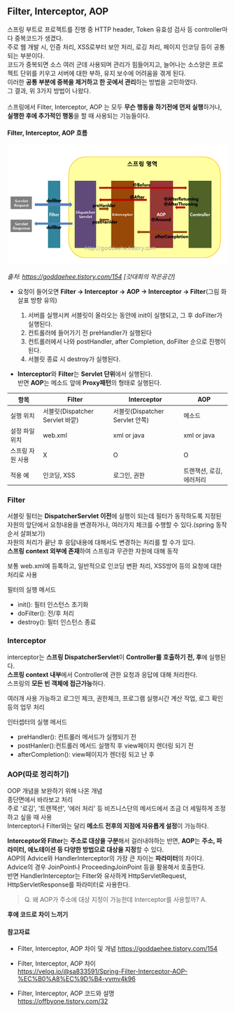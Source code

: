 ## Filter, Interceptor, AOP 

스프링 부트로 프로젝트를 진행 중 HTTP header, Token 유효성 검사 등 controller마다 중복코드가 생겼다.   
주로 웹 개발 시, 인증 처리, XSS로부터 보안 처리, 로깅 처리, 페이지 인코딩 등이 공통되는 부분이다.      
코드가 중복되면 소스 여러 군데 사용되며 관리가 힘들어지고, 늘어나는 소스양은 프로젝트 단위를 키우고 서버에 대한 부하, 유지 보수에 어려움을 겪게 된다.   
이러한 **공통 부분에 중복을 제거하고 한 곳에서 관리**하는 방법을 고민하였다.   
그 결과, 위 3가지 방법이 나왔다.   
<br/>
스프링에서 Filter, Interceptor, AOP 는 모두 **무슨 행동을 하기전에 먼저 실행**하거나, **실행한 후에 추가적인 행동**을 할 때 사용되는 기능들이다.   

#### Filter, Interceptor, AOP 흐름
![Filter,Interceptor, AOP flow](./img/filterNinterceptorNaop.png)

*출처: https://goddaehee.tistory.com/154 [갓대희의 작은공간]*

- 요청이 들어오면 **Filter → Interceptor → AOP → Interceptor → Filter**(그림 화살표 방향 유의)
   1. 서버를 실행시켜 서블릿이 올라오는 동안에 init이 실행되고, 그 후 doFilter가 실행된다. 
   2. 컨트롤러에 들어가기 전 preHandler가 실행된다
   3. 컨트롤러에서 나와 postHandler, after Completion, doFilter 순으로 진행이 된다.
   4. 서블릿 종료 시 destroy가 실행된다.
   
- **Interceptor**와 **Filter**는 **Servlet 단위**에서 실행된다.   
반면 **AOP**는 메소드 앞에 **Proxy패턴**의 형태로 실행된다.


|항목|Filter|Interceptor|AOP|
|---|---|---|---|
|실행 위치|서블릿(Dispatcher Servlet 바깥)|서블릿(Dispatcher Servlet 안쪽)|메소드|
|설정 파일 위치|web.xml|xml or java|xml or java|
|스프링 자원 사용|X|O|O|
|적용 예|인코딩, XSS|로그인, 권한|트랜잭션, 로깅, 에러처리|

### Filter
서블릿 필터는 **DispatcherServlet 이전**에 실행이 되는데 필터가 동작하도록 지정된 자원의 앞단에서 요청내용을 변경하거나,  여러가지 체크를 수행할 수 있다.(spring 동작 순서 살펴보기)   
자원의 처리가 끝난 후 응답내용에 대해서도 변경하는 처리를 할 수가 있다.   
**스프링 context 외부에 존재**하여 스프링과 무관한 자원에 대해 동작   
   
보통 web.xml에 등록하고, 일반적으로 인코딩 변환 처리, XSS방어 등의 요청에 대한 처리로 사용   

필터의 실행 메서드
- init(): 필터 인스턴스 초기화
- doFilter(): 전/후 처리
- destroy(): 필터 인스턴스 종료
   
   
### Interceptor
interceptor는 **스프링 DispatcherServlet**이 **Controller를 호출하기 전, 후**에 실행된다.   
**스프링 context 내부**에서 Controller에 관한 요청과 응답에 대해 처리한다.   
스프링의 **모든 빈 객체에 접근가능**하다.   
   
여러개 사용 가능하고 로그인 체크, 권한체크, 프로그램 실행시간 계산 작업, 로그 확인 등의 업무 처리   
   
인터셉터의 실행 메서드
- preHandler(): 컨트롤러 메서드가 실행되기 전
- postHanler():컨트롤러 메서드 실행직 후 view페이지 렌더링 되기 전
- afterCompletion(): view페이지가 렌더링 되고 난 후
   
   
### AOP(따로 정리하기)
OOP 개념을 보완하기 위해 나온 개념    
종단면에서 바라보고 처리   
주로 '로깅', '트랜잭션', '에러 처리' 등 비즈니스단의 메서드에서 조금 더 세밀하게 조정하고 싶을 때 사용   
Interceptor나 Filter와는 달리 **메소드 전후의 지점에 자유롭게 설정**이 가능하다.   
    
**Interceptor와 Filter**는 **주소로 대상을 구분**해서 걸러내야하는 반면, **AOP**는 **주소, 파라미터, 애노테이션 등 다양한 방법으로 대상을 지정**할 수 있다.   
AOP의 Advice와 HandlerInterceptor의 가장 큰 차이는 **파라미터**의 차이다.   
Advice의 경우 JoinPoint나 ProceedingJoinPoint 등을 활용해서 호출한다.   
반면 HandlerInterceptor는 Filter와 유사하게 HttpServletRequest, HttpServletResponse를 파라미터로 사용한다.

> Q. 왜 AOP가 주소에 대상 지정이 가능한데 Interceptor를 사용할까? 
A.

**후에 코드로 차이 느끼기**

#### 참고자료
- Filter, Interceptor, AOP 차이 및 개념
https://goddaehee.tistory.com/154   
   
- Filter, Interceptor, AOP 차이   
https://velog.io/@sa833591/Spring-Filter-Interceptor-AOP-%EC%B0%A8%EC%9D%B4-yvmv4k96   
   
- Filter, Interceptor, AOP 코드와 설명   
https://offbyone.tistory.com/32   
